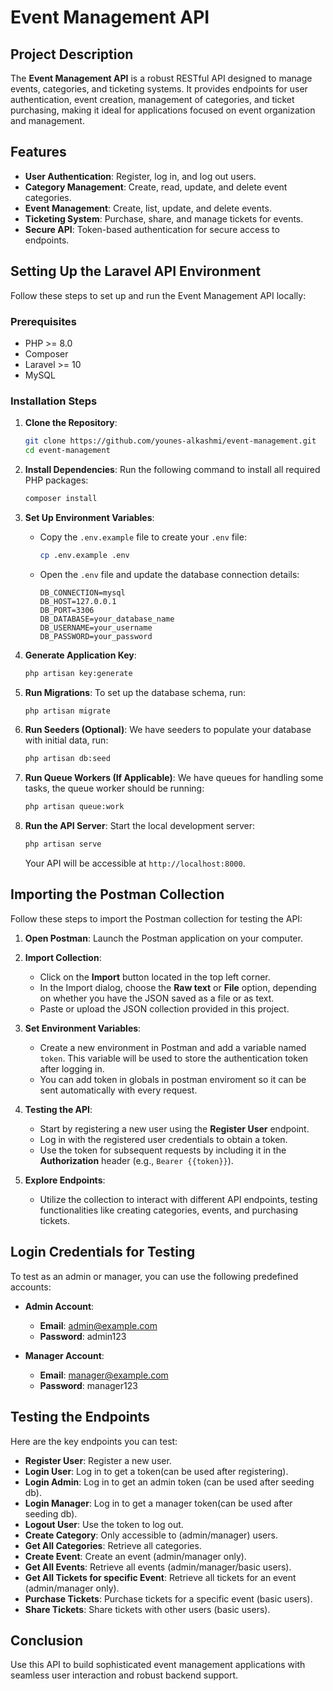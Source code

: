 # Event Management API

## Project Description

The **Event Management API** is a robust RESTful API designed to manage events, categories, and ticketing systems. It provides endpoints for user authentication, event creation, management of categories, and ticket purchasing, making it ideal for applications focused on event organization and management.

## Features

- **User Authentication**: Register, log in, and log out users.
- **Category Management**: Create, read, update, and delete event categories.
- **Event Management**: Create, list, update, and delete events.
- **Ticketing System**: Purchase, share, and manage tickets for events.
- **Secure API**: Token-based authentication for secure access to endpoints.

## Setting Up the Laravel API Environment

Follow these steps to set up and run the Event Management API locally:

### Prerequisites

- PHP >= 8.0
- Composer
- Laravel >= 10
- MySQL

### Installation Steps

1. **Clone the Repository**:
   ```bash
   git clone https://github.com/younes-alkashmi/event-management.git
   cd event-management
   ```

2. **Install Dependencies**:
   Run the following command to install all required PHP packages:
   ```bash
   composer install
   ```

3. **Set Up Environment Variables**:
   - Copy the `.env.example` file to create your `.env` file:
     ```bash
     cp .env.example .env
     ```
   - Open the `.env` file and update the database connection details:
     ```plaintext
     DB_CONNECTION=mysql
     DB_HOST=127.0.0.1
     DB_PORT=3306
     DB_DATABASE=your_database_name
     DB_USERNAME=your_username
     DB_PASSWORD=your_password
     ```

4. **Generate Application Key**:
   ```bash
   php artisan key:generate
   ```

5. **Run Migrations**:
   To set up the database schema, run:
   ```bash
   php artisan migrate
   ```

6. **Run Seeders (Optional)**:
   We have seeders to populate your database with initial data, run:
   ```bash
   php artisan db:seed
   ```

7. **Run Queue Workers (If Applicable)**:
   We have queues for handling some tasks, the queue worker should be running:
   ```bash
   php artisan queue:work
   ```

8. **Run the API Server**:
   Start the local development server:
   ```bash
   php artisan serve
   ```
   Your API will be accessible at `http://localhost:8000`.

## Importing the Postman Collection

Follow these steps to import the Postman collection for testing the API:

1. **Open Postman**: Launch the Postman application on your computer.

2. **Import Collection**:
   - Click on the **Import** button located in the top left corner.
   - In the Import dialog, choose the **Raw text** or **File** option, depending on whether you have the JSON saved as a file or as text.
   - Paste or upload the JSON collection provided in this project.

3. **Set Environment Variables**:
   - Create a new environment in Postman and add a variable named `token`. This variable will be used to store the authentication token after logging in.
   - You can add token in globals in postman enviroment so it can be sent automatically with every request.

4. **Testing the API**:
   - Start by registering a new user using the **Register User** endpoint.
   - Log in with the registered user credentials to obtain a token.
   - Use the token for subsequent requests by including it in the **Authorization** header (e.g., `Bearer {{token}}`).

5. **Explore Endpoints**: 
   - Utilize the collection to interact with different API endpoints, testing functionalities like creating categories, events, and purchasing tickets.

## Login Credentials for Testing

To test as an admin or manager, you can use the following predefined accounts:

- **Admin Account**:
  - **Email**: admin@example.com
  - **Password**: admin123

- **Manager Account**:
  - **Email**: manager@example.com
  - **Password**: manager123

## Testing the Endpoints

Here are the key endpoints you can test:

- **Register User**: Register a new user.
- **Login User**: Log in to get a token(can be used after registering).
- **Login Admin**: Log in to get an admin token (can be used after seeding db).
- **Login Manager**: Log in to get a manager token(can be used after seeding db).
- **Logout User**: Use the token to log out.
- **Create Category**: Only accessible to (admin/manager) users.
- **Get All Categories**: Retrieve all categories.
- **Create Event**: Create an event (admin/manager only).
- **Get All Events**: Retrieve all events (admin/manager/basic users).
- **Get All Tickets for specific Event**: Retrieve all tickets for an event (admin/manager only).
- **Purchase Tickets**: Purchase tickets for a specific event (basic users).
- **Share Tickets**: Share tickets with other users (basic users).

## Conclusion

Use this API to build sophisticated event management applications with seamless user interaction and robust backend support.

